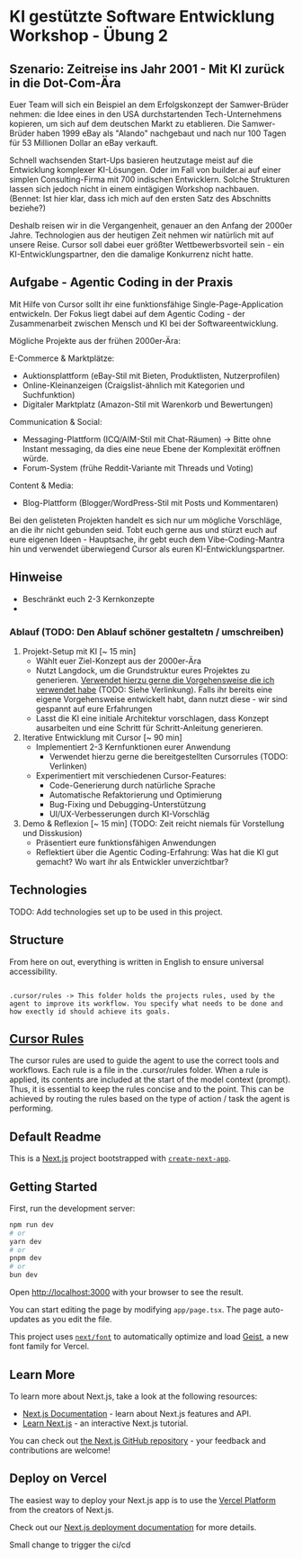 
# KI gestützte Software Entwicklung Workshop - Übung 2 


## Szenario: Zeitreise ins Jahr 2001 - Mit KI zurück in die Dot-Com-Ära

Euer Team will sich ein Beispiel an dem Erfolgskonzept der Samwer-Brüder nehmen: die Idee eines in den USA durchstartenden Tech-Unternehmens kopieren, um sich auf dem deutschen Markt zu etablieren. Die Samwer-Brüder haben 1999 eBay als "Alando" nachgebaut und nach nur 100 Tagen für 53 Millionen Dollar an eBay verkauft.

Schnell wachsenden Start-Ups basieren heutzutage meist auf die Entwicklung komplexer KI-Lösungen. Oder im Fall von builder.ai auf einer simplen Consulting-Firma mit 700 indischen Entwicklern. Solche Strukturen lassen sich jedoch nicht in einem eintägigen Workshop nachbauen. (Bennet: Ist hier klar, dass ich mich auf den ersten Satz des Abschnitts beziehe?)

Deshalb reisen wir in die Vergangenheit, genauer an den Anfang der 2000er Jahre. Technologien aus der heutigen Zeit nehmen wir natürlich mit auf unsere Reise. Cursor soll dabei euer größter Wettbewerbsvorteil sein - ein KI-Entwicklungspartner, den die damalige Konkurrenz nicht hatte.

## Aufgabe - Agentic Coding in der Praxis

Mit Hilfe von Cursor sollt ihr eine funktionsfähige Single-Page-Application entwickeln. Der Fokus liegt dabei auf dem Agentic Coding - der Zusammenarbeit zwischen Mensch und KI bei der Softwareentwicklung.

Mögliche Projekte aus der frühen 2000er-Ära:

E-Commerce & Marktplätze:
- Auktionsplattform (eBay-Stil mit Bieten, Produktlisten, Nutzerprofilen)
- Online-Kleinanzeigen (Craigslist-ähnlich mit Kategorien und Suchfunktion)
- Digitaler Marktplatz (Amazon-Stil mit Warenkorb und Bewertungen)

Communication & Social:
- Messaging-Plattform (ICQ/AIM-Stil mit Chat-Räumen) -> Bitte ohne Instant messaging, da dies eine neue Ebene der Komplexität eröffnen würde.
- Forum-System (frühe Reddit-Variante mit Threads und Voting)

Content & Media:
- Blog-Plattform (Blogger/WordPress-Stil mit Posts und Kommentaren)

Bei den gelisteten Projekten handelt es sich nur um mögliche Vorschläge, an die ihr nicht gebunden seid. Tobt euch gerne aus und stürzt euch auf eure eigenen Ideen - Hauptsache, ihr gebt euch dem Vibe-Coding-Mantra hin und verwendet überwiegend Cursor als euren KI-Entwicklungspartner.

## Hinweise

- Beschränkt euch 2-3 Kernkonzepte
- 

### Ablauf (TODO: Den Ablauf schöner gestaltetn / umschreiben)

1. Projekt-Setup mit KI [~ 15 min]
    - Wählt euer Ziel-Konzept aus der 2000er-Ära
    - Nutzt Langdock, um die Grundstruktur eures Projektes zu generieren. [Verwendet hierzu gerne die Vorgehensweise die ich verwendet habe](/docs/workflow.md#projekt-setup-mit-langdock) (TODO: Siehe Verlinkung). Falls ihr bereits eine eigene Vorgehensweise entwickelt habt, dann nutzt diese - wir sind gespannt auf eure Erfahrungen
    - Lasst die KI eine initiale Architektur vorschlagen, dass Konzept ausarbeiten und eine Schritt für Schritt-Anleitung generieren.
2. Iterative Entwicklung mit Cursor [~ 90 min]
    - Implementiert 2-3 Kernfunktionen eurer Anwendung
        - Verwendet hierzu gerne die bereitgestellten Cursorrules (TODO: Verlinken)
    - Experimentiert mit verschiedenen Cursor-Features:
        - Code-Generierung durch natürliche Sprache
        - Automatische Refaktorierung und Optimierung
        - Bug-Fixing und Debugging-Unterstützung
        - UI/UX-Verbesserungen durch KI-Vorschläg
3. Demo & Reflexion [~ 15 min] (TODO: Zeit reicht niemals für Vorstellung und Disskusion)
    - Präsentiert eure funktionsfähigen Anwendungen 
    - Reflektiert über die Agentic Coding-Erfahrung: Was hat die KI gut gemacht? Wo wart ihr als Entwickler unverzichtbar?


## Technologies

TODO: Add technologies set up to be used in this project.

## Structure
From here on out, everything is written in English to ensure universal accessibility.


```

.cursor/rules -> This folder holds the projects rules, used by the agent to improve its workflow. You specify what needs to be done and how exectly id should achieve its goals.

```

## [Cursor Rules](https://docs.cursor.com/context/rules)

The cursor rules are used to guide the agent to use the correct tools and workflows. Each rule is a file in the .cursor/rules folder. When a rule is applied, its contents are included at the start of the model context (prompt). 
Thus, it is essential to keep the rules concise and to the point. This can be achieved by routing the rules based on the type of action / task the agent is performing. 




## Default Readme

This is a [Next.js](https://nextjs.org) project bootstrapped with [`create-next-app`](https://nextjs.org/docs/app/api-reference/cli/create-next-app).

## Getting Started

First, run the development server:

```bash
npm run dev
# or
yarn dev
# or
pnpm dev
# or
bun dev
```

Open [http://localhost:3000](http://localhost:3000) with your browser to see the result.

You can start editing the page by modifying `app/page.tsx`. The page auto-updates as you edit the file.

This project uses [`next/font`](https://nextjs.org/docs/app/building-your-application/optimizing/fonts) to automatically optimize and load [Geist](https://vercel.com/font), a new font family for Vercel.

## Learn More

To learn more about Next.js, take a look at the following resources:

- [Next.js Documentation](https://nextjs.org/docs) - learn about Next.js features and API.
- [Learn Next.js](https://nextjs.org/learn) - an interactive Next.js tutorial.

You can check out [the Next.js GitHub repository](https://github.com/vercel/next.js) - your feedback and contributions are welcome!

## Deploy on Vercel

The easiest way to deploy your Next.js app is to use the [Vercel Platform](https://vercel.com/new?utm_medium=default-template&filter=next.js&utm_source=create-next-app&utm_campaign=create-next-app-readme) from the creators of Next.js.

Check out our [Next.js deployment documentation](https://nextjs.org/docs/app/building-your-application/deploying) for more details.

Small change to trigger the ci/cd
